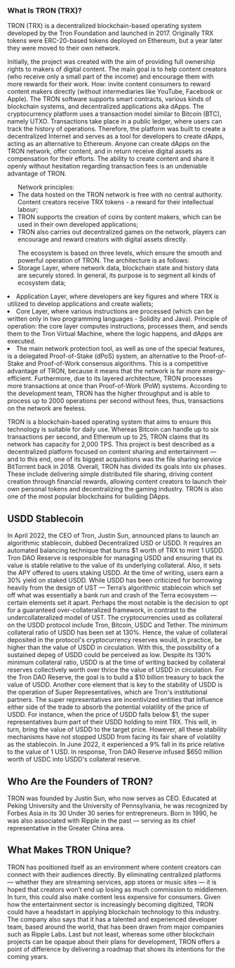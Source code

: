 ### What Is TRON (TRX)?
TRON (TRX) is a decentralized blockchain-based operating system developed by the Tron Foundation and launched in 2017. Originally TRX tokens were ERC-20-based tokens deployed on Ethereum, but a year later they were moved to their own network.

Initially, the project was created with the aim of providing full ownership rights to makers of digital content. The main goal is to help content creators (who receive only a small part of the income) and encourage them with more rewards for their work. How: invite content consumers to reward content makers directly (without intermediaries like YouTube, Facebook or Apple).
The TRON software supports smart contracts, various kinds of blockchain systems, and decentralized applications aka dApps. The cryptocurrency platform uses a transaction model similar to Bitcoin (BTC), namely UTXO. Transactions take place in a public ledger, where users can track the history of operations.
Therefore, the platform was built to create a decentralized Internet and serves as a tool for developers to create dApps, acting as an alternative to Ethereum. Anyone can create dApps on the TRON network, offer content, and in return receive digital assets as compensation for their efforts. The ability to create content and share it openly without hesitation regarding transaction fees is an undeniable advantage of TRON.

<ul>Network principles:
<li>The data hosted on the TRON network is free with no central authority. Content creators receive TRX tokens - a reward for their intellectual labour;</li>
<li>TRON supports the creation of coins by content makers, which can be used in their own developed applications;</li>
<li>TRON also carries out decentralized games on the network, players can encourage and reward creators with digital assets directly.</li>
</ul>

<ul>The ecosystem is based on three levels, which ensure the smooth and powerful operation of TRON. The architecture is as follows:
<li>Storage Layer, where network data, blockchain state and history data are securely stored. In general, its purpose is to segment all kinds of ecosystem data;</ul>
<li>Application Layer, where developers are key figures and where TRX is utilized to develop applications and create wallets;</li>
<li>Core Layer, where various instructions are processed (which can be written only in two programming languages ​​- Solidity and Java). Principle of operation: the core layer computes instructions, processes them, and sends them to the Tron Virtual Machine, where the logic happens, and dApps are executed.</li>
<li>The main network protection tool, as well as one of the special features, is a delegated Proof-of-Stake (dPoS) system, an alternative to the Proof-of-Stake and Proof-of-Work consensus algorithms. This is a competitive advantage of TRON, because it means that the network is far more energy-efficient. Furthermore, due to its layered architecture, TRON processes more transactions at once than Proof-of-Work (PoW) systems. According to the development team, TRON has the higher throughput and is able to process up to 2000 operations per second without fees, thus, transactions on the network are feeless.</li>
</ul>

TRON is a blockchain-based operating system that aims to ensure this technology is suitable for daily use. Whereas Bitcoin can handle up to six transactions per second, and Ethereum up to 25, TRON claims that its network has capacity for 2,000 TPS.
This project is best described as a decentralized platform focused on content sharing and entertainment — and to this end, one of its biggest acquisitions was the file sharing service BitTorrent back in 2018.
Overall, TRON has divided its goals into six phases. These include delivering simple distributed file sharing, driving content creation through financial rewards, allowing content creators to launch their own personal tokens and decentralizing the gaming industry.
TRON is also one of the most popular blockchains for building DApps.

## USDD Stablecoin
In April 2022, the CEO of Tron, Justin Sun, announced plans to launch an algorithmic stablecoin, dubbed Decentralized USD or USDD. It requires an automated balancing technique that burns $1 worth of TRX to mint 1 USDD. Tron DAO Reserve is responsible for managing USDD and ensuring that its value is stable relative to the value of its underlying collateral. Also, it sets the APY offered to users staking USDD. At the time of writing, users earn a 30% yield on staked USDD.
While USDD has been criticized for borrowing heavily from the design of UST — Terra’s algorithmic stablecoin which set off what was essentially a bank run and crash of the Terra ecosystem — certain elements set it apart. Perhaps the most notable is the decision to opt for a guaranteed over-collateralized framework, in contrast to the undercollateralized model of UST. The cryptocurrencies used as collateral on the USDD protocol include Tron, Bitcoin, USDC and Tether.
The minimum collateral ratio of USDD has been set at 130%. Hence, the value of collateral deposited in the protocol's cryptocurrency reserves would, in practice, be higher than the value of USDD in circulation. With this, the possibility of a sustained depeg of USDD could be perceived as low. Despite its 130% minimum collateral ratio, USDD is at the time of writing backed by collateral reserves collectively worth over thrice the value of USDD in circulation. For the Tron DAO Reserve, the goal is to build a $10 billion treasury to back the value of USDD.
Another core element that is key to the stability of USDD is the operation of Super Representatives, which are Tron's institutional partners. The super representatives are incentivized entities that influence either side of the trade to absorb the potential volatility of the price of USDD. For instance, when the price of USDD falls below $1, the super representatives burn part of their USDD holding to mint TRX. This will, in turn, bring the value of USDD to the target price.
However, all these stability mechanisms have not stopped USDD from facing its fair share of volatility as the stablecoin. In June 2022, it experienced a 9% fall in its price relative to the value of 1 USD. In response, Tron DAO Reserve infused $650 million worth of USDC into USDD's collateral reserve.

## Who Are the Founders of TRON?
TRON was founded by Justin Sun, who now serves as CEO. Educated at Peking University and the University of Pennsylvania, he was recognized by Forbes Asia in its 30 Under 30 series for entrepreneurs.
Born in 1990, he was also associated with Ripple in the past — serving as its chief representative in the Greater China area.

## What Makes TRON Unique?
TRON has positioned itself as an environment where content creators can connect with their audiences directly. By eliminating centralized platforms — whether they are streaming services, app stores or music sites — it is hoped that creators won’t end up losing as much commission to middlemen. In turn, this could also make content less expensive for consumers. Given how the entertainment sector is increasingly becoming digitized, TRON could have a headstart in applying blockchain technology to this industry.
The company also says that it has a talented and experienced developer team, based around the world, that has been drawn from major companies such as Ripple Labs.
Last but not least, whereas some other blockchain projects can be opaque about their plans for development, TRON offers a point of difference by delivering a roadmap that shows its intentions for the coming years.
